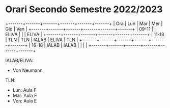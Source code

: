 # Orari Secondo Semestre 2022/2023

+-------+-------+-------+-------+-------+-------+
|  Ora  |  Lun  |  Mar  |  Mer  |  Gio  |  Ven  | 
+-------+-------+-------+-------+-------+-------+
| 09-11 |       | ELIVA |       |       | ELIVA |
+-------+-------+-------+-------+-------+-------+
| 11-13 |  TLN  |  TLN  | IALAB | ELIVA |  TLN  |
+-------+-------+-------+-------+-------+-------+
| 16-18 | IALAB | IALAB |       |       |       |
+-------+-------+-------+-------+-------+-------+

IALAB/ELIVA:
* Von Neumann

TLN:
* Lun: Aula F
* Mar: Aula F
* Ven: Aula E

